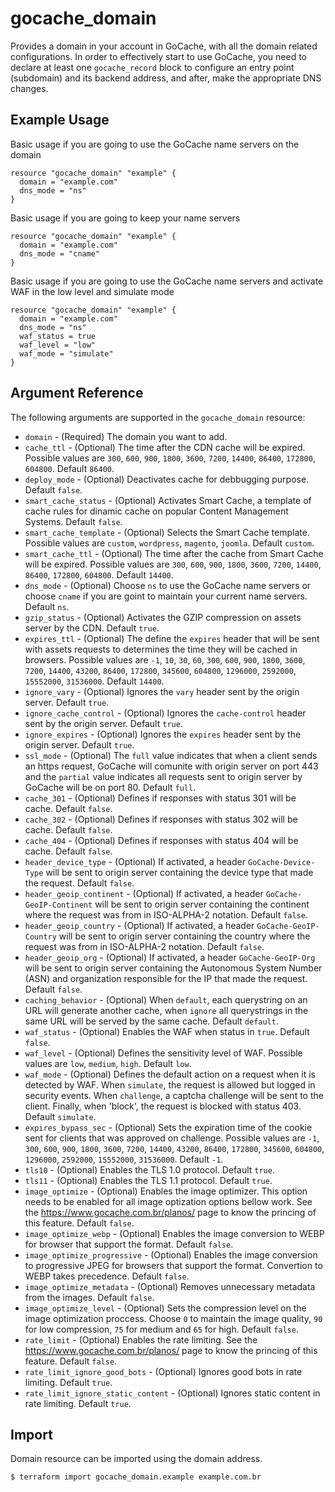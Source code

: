 # gocache_domain

Provides a domain in your account in GoCache, with all the domain related configurations. In order to effectively start to use GoCache, you need to declare at least one `gocache_record` block to configure an entry point (subdomain) and its backend address, and after, make the appropriate DNS changes.

## Example Usage

Basic usage if you are going to use the GoCache name servers on the domain

```hcl
resource "gocache_domain" "example" {
  domain = "example.com"
  dns_mode = "ns"
}
```

Basic usage if you are going to keep your name servers

```hcl
resource "gocache_domain" "example" {
  domain = "example.com"
  dns_mode = "cname"
}
```

Basic usage if you are going to use the GoCache name servers and activate WAF in the low level and simulate mode

```hcl
resource "gocache_domain" "example" {
  domain = "example.com"
  dns_mode = "ns"
  waf_status = true
  waf_level = "low"
  waf_mode = "simulate"
}
```

## Argument Reference

The following arguments are supported in the `gocache_domain` resource:

* `domain` - (Required) The domain you want to add.
* `cache_ttl` - (Optional) The time after the CDN cache will be expired. Possible values are `300`, `600`, `900`, `1800`, `3600`, `7200`, `14400`, `86400`, `172800`, `604800`. Default `86400`.
* `deploy_mode` - (Optional) Deactivates cache for debbugging purpose. Default `false`.
* `smart_cache_status` - (Optional) Activates Smart Cache, a template of cache rules for dinamic cache on popular Content Management Systems. Default `false`.
* `smart_cache_template` - (Optional) Selects the Smart Cache template. Possible values are `custom`, `wordpress`, `magento`, `joomla`. Default `custom`.
* `smart_cache_ttl` - (Optional) The time after the cache from Smart Cache will be expired. Possible values are `300`, `600`, `900`, `1800`, `3600`, `7200`, `14400`, `86400`, `172800`, `604800`. Default `14400`.
* `dns_mode` - (Optional) Choose `ns` to use the GoCache name servers or choose `cname` if you are goint to maintain your current name servers. Default `ns`.
* `gzip_status` - (Optional) Activates the GZIP compression on assets server by the CDN. Default `true`.
* `expires_ttl` - (Optional) The define the `expires` header that will be sent with assets requests to determines the time they will be cached in browsers. Possible values are `-1`, `10`, `30`, `60`, `300`, `600`, `900`, `1800`, `3600`, `7200`, `14400`, `43200`, `86400`, `172800`, `345600`, `604800`, `1296000`, `2592000`, `15552000`, `31536000`. Default `14400`.
* `ignore_vary` - (Optional) Ignores the `vary` header sent by the origin server. Default `true`.
* `ignore_cache_control` - (Optional) Ignores the `cache-control` header sent by the origin server. Default `true`.
* `ignore_expires` - (Optional) Ignores the `expires` header sent by the origin server. Default `true`.
* `ssl_mode` - (Optional) The `full` value indicates that when a client sends an https request, GoCache will comunite with origin server on port 443 and the `partial` value indicates all requests sent to origin server by GoCache will be on port 80. Default `full`.
* `cache_301` - (Optional) Defines if responses with status 301 will be cache. Default `false`.
* `cache_302` - (Optional) Defines if responses with status 302 will be cache. Default `false`.
* `cache_404` - (Optional) Defines if responses with status 404 will be cache. Default `false`.
* `header_device_type` - (Optional) If activated, a header `GoCache-Device-Type` will be sent to origin server containing the device type that made the request. Default `false`.
* `header_geoip_continent` - (Optional) If activated, a header `GoCache-GeoIP-Continent` will be sent to origin server containing the continent where the request was from in ISO-ALPHA-2 notation. Default `false`.
* `header_geoip_country` - (Optional) If activated, a header `GoCache-GeoIP-Country` will be sent to origin server containing the country where the request was from in ISO-ALPHA-2 notation. Default `false`.
* `header_geoip_org` - (Optional) If activated, a header `GoCache-GeoIP-Org` will be sent to origin server containing the Autonomous System Number (ASN) and organization responsible for the IP that made the request. Default `false`.
* `caching_behavior` - (Optional) When `default`, each querystring on an URL will generate another cache, when `ignore` all querystrings in the same URL will be served by the same cache. Default `default`.
* `waf_status` - (Optional) Enables the WAF when status in `true`. Default `false`.
* `waf_level` - (Optional) Defines the sensitivity level of WAF. Possible values are `low`, `medium`, `high`. Default `low`.
* `waf_mode` - (Optional) Defines the default action on a request when it is detected by WAF. When `simulate`, the request is allowed but logged in security events. When `challenge`, a captcha challenge will be sent to the client. Finally, when 'block', the request is blocked with status 403. Default `simulate`.
* `expires_bypass_sec` - (Optional) Sets the expiration time of the cookie sent for clients that was approved on challenge. Possible values are `-1`, `300`, `600`, `900`, `1800`, `3600`, `7200`, `14400`, `43200`, `86400`, `172800`, `345600`, `604800`, `1296000`, `2592000`, `15552000`, `31536000`. Default `-1`.
* `tls10` - (Optional) Enables the TLS 1.0 protocol. Default `true`.
* `tls11` - (Optional) Enables the TLS 1.1 protocol. Default `true`.
* `image_optimize` - (Optional) Enables the image optimizer. This option needs to be enabled for all image optization options bellow work. See the https://www.gocache.com.br/planos/ page to know the princing of this feature. Default `false`.
* `image_optimize_webp` - (Optional) Enables the image conversion to WEBP for browser that support the format. Default `false`.
* `image_optimize_progressive` - (Optional) Enables the image conversion to progressive JPEG for browsers that support the format. Convertion to WEBP takes precedence. Default `false`.
* `image_optimize_metadata` - (Optional) Removes unnecessary metadata from the images. Default `false`.
* `image_optimize_level` - (Optional) Sets the compression level on the image optimization proccess. Choose `0` to maintain the image quality, `90` for low compression, `75` for medium and `65` for high. Default `false`.
* `rate_limit` - (Optional) Enables the rate limiting. See the https://www.gocache.com.br/planos/ page to know the princing of this feature. Default `false`.
* `rate_limit_ignore_good_bots` - (Optional) Ignores good bots in rate limiting. Default `true`.
* `rate_limit_ignore_static_content` - (Optional) Ignores static content in rate limiting. Default `true`.

## Import

Domain resource can be imported using the domain address.

```
$ terraform import gocache_domain.example example.com.br
```